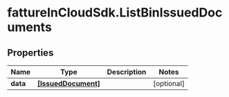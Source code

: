 # fattureInCloudSdk.ListBinIssuedDocuments

## Properties

Name | Type | Description | Notes
------------ | ------------- | ------------- | -------------
**data** | [**[IssuedDocument]**](IssuedDocument.md) |  | [optional] 


